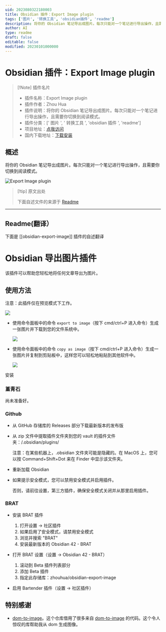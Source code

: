 ```yaml
---
uid: 2023080322180003
title: Obsidian 插件：Export Image plugin
tags: ['图片', '转换工具', 'obsidian插件', 'readme']
description: 将你的 Obsidian 笔记导出成图片。每次只能对一个笔记进行导出操作，且需要你切换到阅读模式。
author: AI
type: readme
draft: false
editable: false
modified: 20230101000000
---
```


# Obsidian 插件：Export Image plugin

> [!Note] 插件名片
> - 插件名称：Export Image plugin
> - 插件作者：Zhou Hua
> - 插件说明：将你的 Obsidian 笔记导出成图片。每次只能对一个笔记进行导出操作，且需要你切换到阅读模式。
> - 插件分类：[' 图片 ', ' 转换工具 ', 'obsidian 插件 ', 'readme']
> - 项目地址：[点我访问](https://github.com/zhouhua/obsidian-export-image)
> - 国内下载地址：[下载安装](https://pkmer.cn/products/plugin/pluginMarket/?obsidian-export-image)

## 概述

将你的 Obsidian 笔记导出成图片。每次只能对一个笔记进行导出操作，且需要你切换到阅读模式。

![Export Image plugin](https://cdn.pkmer.cn/covers/obsidian-export-image.png!pkmer)

> [!tip] 原文出处
>
>下面自述文件的来源于 [Readme](https://ghproxy.net/https://raw.githubusercontent.com/zhouhua/obsidian-export-image/master/README.md)
>

---

## Readme(翻译）

下面是 [[obsidian-export-image]] 插件的自述翻译

# Obsidian 导出图片插件

该插件可以帮助您轻松地将任何文章导出为图片。

## 使用方法

注意：此插件仅在预览模式下工作。

![](./assets/mode.png)

* 使用命令面板中的命令 `export to image`（按下 cmd/ctrl+P 进入命令）生成一张图片并下载到您的文件系统中。

  ![](./assets/command.png)

* 使用命令面板中的命令 `copy as image`（按下 cmd/ctrl+P 进入命令）生成一张图片并复制到剪贴板中，这样您可以轻松地粘贴到其他软件中。

  ![](./assets/command-copy.png)

安装

### 堇青石

尚未准备好。

### Github

* 从 GitHub 存储库的 Releases 部分下载最新版本的发布版
* 从 zip 文件中提取插件文件夹到您的 vault 的插件文件夹：<vault>/.obsidian/plugins/

  注意：在某些机器上，.obsidian 文件夹可能是隐藏的。在 MacOS 上，您可以按 Command+Shift+Dot 来在 Finder 中显示该文件夹。

* 重新加载 Obsidian
* 如果提示安全模式，您可以禁用安全模式并启用插件。

  否则，请前往设置，第三方插件，确保安全模式关闭并从那里启用插件。

### BRAT

* 安装 BRAT 插件

  1. 打开设置 -> 社区插件
  2. 如果启用了安全模式，请禁用安全模式
  3. 浏览并搜索 "BRAT"
  4. 安装最新版本的 Obsidian 42 - BRAT

* 打开 BRAT 设置（设置 -> Obsidian 42 - BRAT）

  1. 滚动到 Beta 插件列表部分
  2. 添加 Beta 插件
  3. 指定此存储库：zhouhua/obsidian-export-image

* 启用 Bartender 插件（设置 -> 社区插件）

## 特别感谢

* [dom-to-image](https://github.com/tsayen/dom-to-image)。这个仓库借用了很多来自 [dom-to-image](https://github.com/tsayen/dom-to-image) 的代码。这个令人惊叹的库帮助我从 dom 生成图像。
